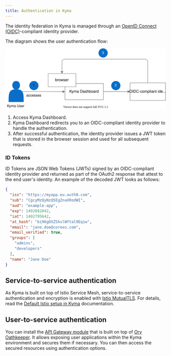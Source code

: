```yaml
---
title: Authentication in Kyma
---
```


The identity federation in Kyma is managed through an [OpenID Connect (OIDC)](https://openid.net/connect/)-compliant identity provider.

The diagram shows the user authentication flow:

![Authentication diagram](./assets/all-authentication-diagram.svg)

1. Access Kyma Dashboard.
2. Kyma Dashboard redirects you to an OIDC-compliant identity provider to handle the authentication.
3. After successful authentication, the identity provider issues a JWT token that is stored in the browser session and used for all subsequent requests.

### ID Tokens

 ID Tokens are JSON Web Tokens (JWTs) signed by an OIDC-compliant identity provider and returned as part of the OAuth2 response that attest to the end user's identity.
 An example of the decoded JWT looks as follows:

```json
{
  "iss": "https://myapp.eu.auth0.com",
  "sub": "CgcyMzQyNzQ5EgZnaXRodWI",
  "aud": "example-app",
  "exp": 1492882042,
  "iat": 1492795642,
  "at_hash": "bi96gOXZShvlWYtal9Eqiw",
  "email": "jane.doe@coreos.com",
  "email_verified": true,
  "groups": [
    "admins",
    "developers"
  ],
  "name": "Jane Doe"
}
```

## Service-to-service authentication

As Kyma is built on top of Istio Service Mesh, service-to-service authentication and encryption is enabled with [Istio MutualTLS](https://istio.io/latest/docs/concepts/security/#mutual-tls-authentication). For details, read the [Default Istio setup in Kyma](https://kyma-project.io/#/istio/user/00-overview/00-40-overview-istio-setup) documentation.

## User-to-service authentication

You can install the [API Gateway module](https://kyma-project.io/#/api-gateway/user/README) that is built on top of [Ory Oathkeeper](https://www.ory.sh/oathkeeper/docs/). It allows exposing user applications within the Kyma environment and secures them if necessary. You can then access the secured resources using authentication options.
